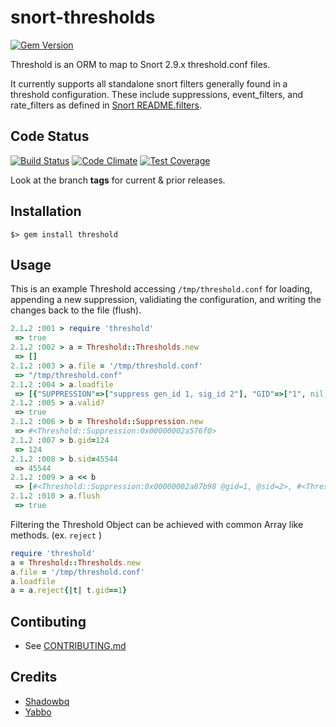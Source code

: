 # snort-thresholds
[![Gem Version](https://badge.fury.io/rb/threshold.png)](http://badge.fury.io/rb/threshold)

Threshold is an ORM to map to Snort 2.9.x threshold.conf files.

It currently supports all standalone snort filters generally found in a threshold configuration. These include  suppressions, event_filters, and rate_filters as defined in [Snort README.filters](https://github.com/jasonish/snort/blob/master/doc/README.filters
). 

## Code Status

[![Build Status](https://travis-ci.org/shadowbq/snort-thresholds.svg?branch=master)](https://travis-ci.org/shadowbq/snort-thresholds) 
[![Code Climate](https://codeclimate.com/github/shadowbq/snort-thresholds/badges/gpa.svg)](https://codeclimate.com/github/shadowbq/snort-thresholds) 
[![Test Coverage](https://codeclimate.com/github/shadowbq/snort-thresholds/badges/coverage.svg)](https://codeclimate.com/github/shadowbq/snort-thresholds)

Look at the branch **tags** for current & prior releases. 

## Installation

`$> gem install threshold`

## Usage

This is an example Threshold accessing `/tmp/threshold.conf` for loading, appending a new suppression, validiating the configuration, and writing the changes back to the file (flush).

```ruby
2.1.2 :001 > require 'threshold'
 => true 
2.1.2 :002 > a = Threshold::Thresholds.new
 => [] 
2.1.2 :003 > a.file = '/tmp/threshold.conf'
 => "/tmp/threshold.conf" 
2.1.2 :004 > a.loadfile
 => [{"SUPPRESSION"=>["suppress gen_id 1, sig_id 2"], "GID"=>["1", nil, nil], "SID"=>["2", nil, nil]}, {"SUPPRESSION"=>["suppress gen_id 444, sig_id 2"], "GID"=>["444", nil, nil], "SID"=>["2", nil, nil]}] 
2.1.2 :005 > a.valid?
 => true 
2.1.2 :006 > b = Threshold::Suppression.new
 => #<Threshold::Suppression:0x00000002a576f0> 
2.1.2 :007 > b.gid=124
 => 124 
2.1.2 :008 > b.sid=45544
 => 45544 
2.1.2 :009 > a << b
 => [#<Threshold::Suppression:0x00000002a87b98 @gid=1, @sid=2>, #<Threshold::Suppression:0x00000002a846c8 @gid=444, @sid=2>, #<Threshold::Suppression:0x00000002a576f0 @gid=124, @sid=45544>] 
2.1.2 :010 > a.flush
 => true 
```

Filtering the Threshold Object can be achieved with common Array like methods. (ex. `reject` )

```ruby
require 'threshold'
a = Threshold::Thresholds.new
a.file = '/tmp/threshold.conf'
a.loadfile
a = a.reject{|t| t.gid==1}
```

## Contibuting

* See [CONTRIBUTING.md](/CONTRIBUTING.md)

## Credits

* [Shadowbq](https://github.com/shadowbq)
* [Yabbo](https://github.com/yabbo)

